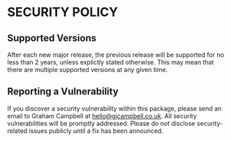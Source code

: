 # SECURITY POLICY

## Supported Versions

After each new major release, the previous release will be supported for no
less than 2 years, unless explictly stated otherwise. This may mean that there
are multiple supported versions at any given time.

## Reporting a Vulnerability

If you discover a security vulnerability within this package, please send an
email to Graham Campbell at hello@gjcampbell.co.uk. All security vulnerabilities
will be promptly addressed. Please do not disclose security-related issues
publicly until a fix has been announced.
